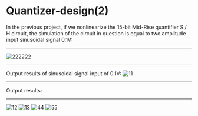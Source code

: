 # Quantizer-design(2)
In the previous project, if we nonlinearize the 15-bit Mid-Rise quantifier S / H circuit, the simulation of the circuit in question is equal to two amplitude input sinusoidal signal 0.1V:
___________________________________________________________________________________________________________
![222222](https://user-images.githubusercontent.com/72104345/164681071-87648d1a-7acf-4ee7-b8a9-6dc7259a2735.JPG)
___________________________________________________________________________________________________________
Output results of sinusoidal signal input of 0.1V:
![11](https://user-images.githubusercontent.com/72104345/164676938-efd09d80-5414-4aea-b2d8-88c5ec1e0904.JPG)
___________________________________________________________________________________________________________
Output results:
___________________________________________________________________________________________________________
![12](https://user-images.githubusercontent.com/72104345/164677940-2874f752-0ece-4e6b-91d2-aebd53ca116f.JPG)
![13](https://user-images.githubusercontent.com/72104345/164677949-fd1e164a-dfb2-4883-8a7c-9af35dde172b.JPG)
![44](https://user-images.githubusercontent.com/72104345/164677960-b51c9ff3-8ba7-40e2-99e1-d06ec9dcc0ed.JPG)
![55](https://user-images.githubusercontent.com/72104345/164677968-956264c3-476f-46e0-ab59-b4724a0aa2be.JPG)
